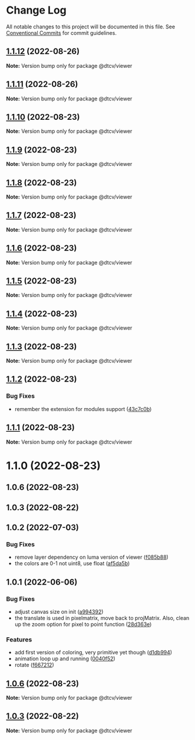 # Change Log

All notable changes to this project will be documented in this file.
See [Conventional Commits](https://conventionalcommits.org) for commit guidelines.

## [1.1.12](https://github.com/paramountric/digitaltwincityviewer/compare/@dtcv/viewer@1.1.11...@dtcv/viewer@1.1.12) (2022-08-26)

**Note:** Version bump only for package @dtcv/viewer





## [1.1.11](https://github.com/paramountric/digitaltwincityviewer/compare/@dtcv/viewer@1.1.10...@dtcv/viewer@1.1.11) (2022-08-26)

**Note:** Version bump only for package @dtcv/viewer





## [1.1.10](https://github.com/paramountric/digitaltwincityviewer/compare/@dtcv/viewer@1.1.9...@dtcv/viewer@1.1.10) (2022-08-23)

**Note:** Version bump only for package @dtcv/viewer





## [1.1.9](https://github.com/paramountric/digitaltwincityviewer/compare/@dtcv/viewer@1.1.8...@dtcv/viewer@1.1.9) (2022-08-23)

**Note:** Version bump only for package @dtcv/viewer





## [1.1.8](https://github.com/paramountric/digitaltwincityviewer/compare/@dtcv/viewer@1.1.7...@dtcv/viewer@1.1.8) (2022-08-23)

**Note:** Version bump only for package @dtcv/viewer





## [1.1.7](https://github.com/paramountric/digitaltwincityviewer/compare/@dtcv/viewer@1.1.6...@dtcv/viewer@1.1.7) (2022-08-23)

**Note:** Version bump only for package @dtcv/viewer





## [1.1.6](https://github.com/paramountric/digitaltwincityviewer/compare/@dtcv/viewer@1.1.5...@dtcv/viewer@1.1.6) (2022-08-23)

**Note:** Version bump only for package @dtcv/viewer





## [1.1.5](https://github.com/paramountric/digitaltwincityviewer/compare/@dtcv/viewer@1.1.4...@dtcv/viewer@1.1.5) (2022-08-23)

**Note:** Version bump only for package @dtcv/viewer





## [1.1.4](https://github.com/paramountric/digitaltwincityviewer/compare/@dtcv/viewer@1.1.3...@dtcv/viewer@1.1.4) (2022-08-23)

**Note:** Version bump only for package @dtcv/viewer





## [1.1.3](https://github.com/paramountric/digitaltwincityviewer/compare/@dtcv/viewer@1.1.2...@dtcv/viewer@1.1.3) (2022-08-23)

**Note:** Version bump only for package @dtcv/viewer





## [1.1.2](https://github.com/paramountric/digitaltwincityviewer/compare/@dtcv/viewer@1.1.1...@dtcv/viewer@1.1.2) (2022-08-23)


### Bug Fixes

* remember the extension for modules support ([43c7c0b](https://github.com/paramountric/digitaltwincityviewer/commit/43c7c0b0e4d4694a96455b974f377008e03f50d5))





## [1.1.1](https://github.com/paramountric/digitaltwincityviewer/compare/@dtcv/viewer@1.1.0...@dtcv/viewer@1.1.1) (2022-08-23)

**Note:** Version bump only for package @dtcv/viewer





# 1.1.0 (2022-08-23)



## 1.0.6 (2022-08-23)



## 1.0.3 (2022-08-22)



## 1.0.2 (2022-07-03)


### Bug Fixes

* remove layer dependency on luma version of viewer ([f085b88](https://github.com/paramountric/digitaltwincityviewer/commit/f085b886ad3dab1e1834696b8a593a606278aa06))
* the colors are 0-1 not uint8, use float ([af5da5b](https://github.com/paramountric/digitaltwincityviewer/commit/af5da5be90314f11cdf2a09b45ad7d4e74076d7a))



## 1.0.1 (2022-06-06)


### Bug Fixes

* adjust canvas size on init ([a994392](https://github.com/paramountric/digitaltwincityviewer/commit/a9943922c9573aad7936eedc8096b7724f7335b8))
* the translate is used in pixelmatrix, move back to projMatrix. Also, clean up the zoom option for pixel to point function ([28d363e](https://github.com/paramountric/digitaltwincityviewer/commit/28d363ed1d95a75957bce504913c3e8f1cf7f0a4))


### Features

* add first version of coloring, very primitive yet though ([d1db994](https://github.com/paramountric/digitaltwincityviewer/commit/d1db9941ff105707b100042653dc09b7bcf062fd))
* animation loop up and running ([0040f52](https://github.com/paramountric/digitaltwincityviewer/commit/0040f52ea3a70ee17fa8d0e9b062c2e7d9fcfda9))
* rotate ([f667212](https://github.com/paramountric/digitaltwincityviewer/commit/f6672123098fd250be806a306136501783396ac1))





## [1.0.6](https://github.com/paramountric/digitaltwincityviewer/compare/v1.0.5...v1.0.6) (2022-08-23)

**Note:** Version bump only for package @dtcv/viewer





## [1.0.3](https://github.com/paramountric/digitaltwincityviewer/compare/v1.0.2...v1.0.3) (2022-08-22)

**Note:** Version bump only for package @dtcv/viewer
